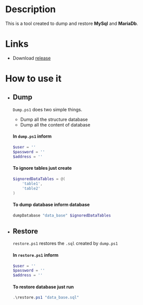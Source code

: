# Description
This is a tool created to dump and restore **MySql** and **MariaDb**.

# Links
* Download [release](https://github.com/leandrohago/DumpRestoreDbPowerShell/releases)

# How to use it

* ## Dump
    `Dump.ps1` does two simple things.
    - Dump all the structure database
    - Dump all the content of database

    #### In `dump.ps1` inform
    ```ps1
    $user = ''
    $password = ''
    $address = ''
    ```

    #### To ignore tables just create
    ```ps1
    $ignoredDataTables = @(
        'table1',
        'table2'
    )
    ```

    #### To dump database inform database
    ```ps1
    dumpDatabase "data_base" $ignoredDataTables
    ```

* ## Restore
    `restore.ps1` restores the `.sql` created by `dump.ps1`

    #### In `restore.ps1` inform
    ```ps1
    $user = ''
    $password = ''
    $address = ''
    ```

    #### To restore database just run
    ```ps1
    .\restore.ps1 "data_base.sql"
    ```
